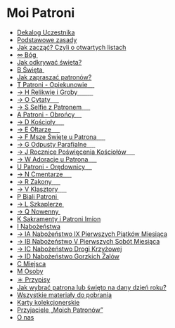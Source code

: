 # Moi Patroni
- [Dekalog Uczestnika](dekalog_uczestnika.md)
- [Podstawowe zasady](podstawowe_zasady.md)
- [Jak zacząć? Czyli o otwartych listach](jak_zaczac_czyli_o_otwartych_listach.md)
- [<span><span class="status status-list"><span class="status status-gray">∞</span> Bóg</span></span>&nbsp;<span class="status status-black" title="czarny"></span>](bog.md)
- [Jak odkrywać święta?](jak_odkrywac_swieta.md)
- [<span><span class="status status-list"><span class="status status-white">B</span> Święta</span></span>&nbsp;<span class="status status-gray" title="szary"></span>](swieta.md)
- [Jak zapraszać patronów?](jak_zapraszac_patronow.md)
- [<span><span class="status status-list"><span class="status status-yellow">T</span> Patroni - Opiekunowie</span></span>&nbsp;<span class="status status-gray" title="szary"></span>&nbsp;<span class="status status-red" title="czerwony"></span>&nbsp;<span class="status status-blue" title="niebieski"></span>&nbsp;<span class="status status-violet" title="fioletowy"></span>](patroni_opiekunowie.md)
- [→&nbsp;<span><span class="status status-list"><span class="status status-list">H</span> Relikwie i Groby</span></span>&nbsp;<span class="status status-gray" title="szary"></span>&nbsp;<span class="status status-red" title="czerwony"></span>&nbsp;<span class="status status-orange" title="pomarańczowy"></span>&nbsp;<span class="status status-yellow" title="żółty"></span>&nbsp;<span class="status status-green" title="zielony"></span>&nbsp;<span class="status status-blue" title="niebieski"></span>&nbsp;<span class="status status-indigo" title="indigo"></span>&nbsp;<span class="status status-violet" title="fioletowy"></span>&nbsp;<span class="status status-white" title="biały"></span>](relikwie_i_groby.md)
- [→&nbsp;<span><span class="status status-list"><span class="status status-list">O</span> Cytaty</span></span>&nbsp;<span class="status status-orange" title="pomarańczowy"></span>&nbsp;<span class="status status-yellow" title="żółty"></span>&nbsp;<span class="status status-green" title="zielony"></span>&nbsp;<span class="status status-indigo" title="indigo"></span>&nbsp;<span class="status status-white" title="biały"></span>](cytaty.md)
- [→&nbsp;<span><span class="status status-list"><span class="status status-list">S</span> Selfie z Patronem</span></span>&nbsp;<span class="status status-orange" title="pomarańczowy"></span>&nbsp;<span class="status status-yellow" title="żółty"></span>&nbsp;<span class="status status-green" title="zielony"></span>&nbsp;<span class="status status-indigo" title="indigo"></span>&nbsp;<span class="status status-white" title="biały"></span>](selfie_z_patronem.md)
- [<span><span class="status status-list"><span class="status status-blue">A</span> Patroni - Obrońcy</span></span>&nbsp;<span class="status status-gray" title="szary"></span>&nbsp;<span class="status status-red" title="czerwony"></span>&nbsp;<span class="status status-orange" title="pomarańczowy"></span>&nbsp;<span class="status status-yellow" title="żółty"></span>](patroni_obroncy.md)
- [→&nbsp;<span><span class="status status-list"><span class="status status-list">D</span> Kościoły</span></span>&nbsp;<span class="status status-green" title="zielony"></span>&nbsp;<span class="status status-blue" title="niebieski"></span>&nbsp;<span class="status status-indigo" title="indygo"></span>&nbsp;<span class="status status-violet" title="fioletowy"></span>&nbsp;<span class="status status-white" title="biały"></span>](koscioly.md)
- [→&nbsp;<span><span class="status status-list"><span class="status status-list">E</span> Ołtarze</span></span>&nbsp;<span class="status status-green" title="zielony"></span>&nbsp;<span class="status status-blue" title="niebieski"></span>&nbsp;<span class="status status-indigo" title="indygo"></span>&nbsp;<span class="status status-violet" title="fioletowy"></span>&nbsp;<span class="status status-white" title="biały"></span>](oltarze.md)
- [→&nbsp;<span><span class="status status-list"><span class="status status-list">F</span> Msze Święte u Patrona</span></span>&nbsp;<span class="status status-green" title="zielony"></span>&nbsp;<span class="status status-blue" title="niebieski"></span>&nbsp;<span class="status status-indigo" title="indygo"></span>&nbsp;<span class="status status-violet" title="fioletowy"></span>&nbsp;<span class="status status-white" title="biały"></span>](msze_swiete_u_patrona.md)
- [→&nbsp;<span><span class="status status-list"><span class="status status-list">G</span> Odpusty Parafialne</span></span>&nbsp;<span class="status status-green" title="zielony"></span>&nbsp;<span class="status status-blue" title="niebieski"></span>&nbsp;<span class="status status-indigo" title="indygo"></span>&nbsp;<span class="status status-violet" title="fioletowy"></span>&nbsp;<span class="status status-white" title="biały"></span>](odpusty_parafialne.md)
- [→&nbsp;<span><span class="status status-list"><span class="status status-list">J</span> Rocznice Poświęcenia Kościołów</span></span>&nbsp;<span class="status status-green" title="zielony"></span>&nbsp;<span class="status status-blue" title="niebieski"></span>&nbsp;<span class="status status-indigo" title="indygo"></span>&nbsp;<span class="status status-violet" title="fioletowy"></span>&nbsp;<span class="status status-white" title="biały"></span>](rocznice_poswiecenia_kosciolow.md)
- [→&nbsp;<span><span class="status status-list"><span class="status status-list">W</span> Adoracje u Patrona</span></span>&nbsp;<span class="status status-green" title="zielony"></span>&nbsp;<span class="status status-blue" title="niebieski"></span>&nbsp;<span class="status status-indigo" title="indygo"></span>&nbsp;<span class="status status-violet" title="fioletowy"></span>&nbsp;<span class="status status-white" title="biały"></span>](adoracje_u_patrona.md)
- [<span><span class="status status-list"><span class="status status-red">U</span> Patroni - Orędownicy</span></span>&nbsp;<span class="status status-gray" title="szary"></span>&nbsp;<span class="status status-yellow" title="żółty"></span>&nbsp;<span class="status status-green" title="zielony"></span>&nbsp;<span class="status status-blue" title="niebieski"></span>](patroni_oredownicy.md)
- [→&nbsp;<span><span class="status status-list"><span class="status status-list">N</span> Cmentarze</span></span>&nbsp;<span class="status status-red" title="czerwony"></span>&nbsp;<span class="status status-orange" title="pomarańczowy"></span>&nbsp;<span class="status status-indigo" title="indygo"></span>&nbsp;<span class="status status-violet" title="fioletowy"></span>&nbsp;<span class="status status-white" title="biały"></span>](cmentarze.md)
- [→&nbsp;<span><span class="status status-list"><span class="status status-list">R</span> Zakony</span></span>&nbsp;<span class="status status-red" title="czerwony"></span>&nbsp;<span class="status status-orange" title="pomarańczowy"></span>&nbsp;<span class="status status-indigo" title="indygo"></span>&nbsp;<span class="status status-violet" title="fioletowy"></span>&nbsp;<span class="status status-white" title="biały"></span>](zakony.md)
- [→&nbsp;<span><span class="status status-list"><span class="status status-list">V</span> Klasztory</span></span>&nbsp;<span class="status status-red" title="czerwony"></span>&nbsp;<span class="status status-orange" title="pomarańczowy"></span>&nbsp;<span class="status status-indigo" title="indygo"></span>&nbsp;<span class="status status-violet" title="fioletowy"></span>&nbsp;<span class="status status-white" title="biały"></span>](klasztory.md)
- [<span><span class="status status-list"><span class="status status-white">P</span> Biali Patroni</span></span>&nbsp;<span class="status status-indigo" title="indygo"></span>](biali_patroni.md)
- [→&nbsp;<span><span class="status status-list"><span class="status status-list">L</span> Szkaplerze</span></span>&nbsp;<span class="status status-white" title="biały"></span>](szkaplerze.md)
- [→&nbsp;<span><span class="status status-list"><span class="status status-list">Q</span> Nowenny</span></span>&nbsp;<span class="status status-white" title="biały"></span>](nowenny.md)
- [<span><span class="status status-list"><span class="status status-list">K</span> Sakramenty i Patroni Imion</span></span>](sakramenty_i_patroni_imion.md)
- [<span><span class="status status-list"><span class="status status-list">I</span> Nabożeństwa</span></span>](nabozenstwa.md)
- [→&nbsp;<span><span class="status status-list"><span class="status status-list">IA</span> Nabożeństwo IX Pierwszych Piątków Miesiąca</span></span>](nabozenstwo_ix_pierwszych_piatkow_miesiaca.md)
- [→&nbsp;<span><span class="status status-list"><span class="status status-list">IB</span> Nabożeństwo V Pierwszych Sobót Miesiąca</span></span>](nabozenstwo_v_pierwszych_sobot_miesiaca.md)
- [→&nbsp;<span><span class="status status-list"><span class="status status-list">IC</span> Nabożeństwo Drogi Krzyżowej</span></span>](nabozenstwo_drogi_krzyzowej.md)
- [→&nbsp;<span><span class="status status-list"><span class="status status-list">ID</span> Nabożeństwo Gorzkich Żalów</span></span>](nabozenstwo_gorzkich_zalow.md)
- [<span><span class="status status-list"><span class="status status-list">C</span> Miejsca</span></span>](miejsca.md)
- [<span><span class="status status-list"><span class="status status-list">M</span> Osoby</span></span>](osoby.md)
- [<span><span class="status status-list"><span class="status status-list">＊</span> Przypisy</span></span>](przypisy.md)
- [Jak wybrać patrona lub święto na dany dzień roku?](jak_wybrac_patrona_lub_swieto_na_dany_dzien_roku.md)
- [Wszystkie materiały do pobrania](wszystkie_materialy_do_pobrania.md)
- [Karty kolekcjonerskie](karty_kolekcjonerskie.md)
- [Przyjaciele „Moich Patronów”](przyjaciele_moich_patronow.md)
- [O nas](o_nas.md)
